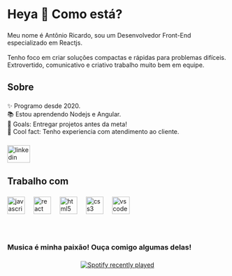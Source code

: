 <h1 align="left">Heya 👋 Como está?</h1>

###

<p align="left">Meu nome é Antônio Ricardo, sou um Desenvolvedor Front-End especializado em Reactjs.<br><br>Tenho foco em criar soluções compactas e rápidas para problemas difíceis.<br>Extrovertido, comunicativo e criativo trabalho muito bem em equipe.</p>

###

<h2 align="left">Sobre</h2>

###

<p align="left">✨ Programo desde 2020.<br>📚 Estou aprendendo Nodejs e Angular.<br>🎯 Goals: Entregar projetos antes da meta!<br>🎲 Cool fact: Tenho experiencia com atendimento ao cliente.</p>

###

<div align="left">
  <a href="https://www.linkedin.com/in/antonio-ricardo-12b063207/" target="_blank">
    <img src="https://raw.githubusercontent.com/maurodesouza/profile-readme-generator/master/src/assets/icons/social/linkedin/default.svg" width="52" height="40" alt="linkedin logo"  />
  </a>
</div>

###

<h2 align="left">Trabalho com</h2>

###

<div align="left">
  <img src="https://cdn.jsdelivr.net/gh/devicons/devicon/icons/javascript/javascript-original.svg" height="40" alt="javascript logo"  />
  <img width="12" />
  <img src="https://cdn.jsdelivr.net/gh/devicons/devicon/icons/react/react-original.svg" height="40" alt="react logo"  />
  <img width="12" />
  <img src="https://cdn.jsdelivr.net/gh/devicons/devicon/icons/html5/html5-original.svg" height="40" alt="html5 logo"  />
  <img width="12" />
  <img src="https://cdn.jsdelivr.net/gh/devicons/devicon/icons/css3/css3-original.svg" height="40" alt="css3 logo"  />
  <img width="12" />
  <img src="https://cdn.jsdelivr.net/gh/devicons/devicon/icons/vscode/vscode-original.svg" height="40" alt="vscode logo"  />
</div>

###

<br clear="both">

<h3 align="left">Musica é minha paixão! Ouça comigo algumas delas!</h3>

###

<div align="center">
  <a href="https://open.spotify.com/user/22baxt6znxwf2iadjjybnny6y">
    <img src="https://spotify-recently-played-readme.vercel.app/api?user=22baxt6znxwf2iadjjybnny6y&count=7&unique=true" alt="Spotify recently played"  />
  </a>
</div>

###
